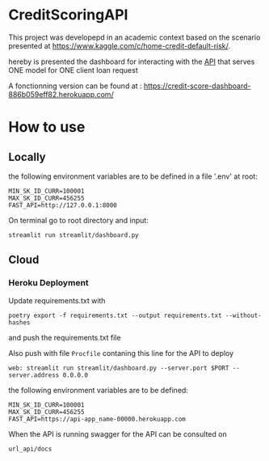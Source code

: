 # CreditScoringAPI

This project was developepd in an academic context based on the scenario presented at https://www.kaggle.com/c/home-credit-default-risk/.

hereby is presented the dashboard for interacting with the [API](https://github.com/nicolascuervo/CreditScoringAPI) that serves ONE model for ONE client loan request

A fonctionning version can be found at : https://credit-score-dashboard-886b059eff82.herokuapp.com/

# How to use
## Locally
the following environment variables are to be defined in a file '.env' at root:

```
MIN_SK_ID_CURR=100001
MAX_SK_ID_CURR=456255
FAST_API=http://127.0.0.1:8000
```
On terminal go to root directory and input:

```
streamlit run streamlit/dashboard.py
```
## Cloud


### Heroku Deployment

Update requirements.txt with
 ```
poetry export -f requirements.txt --output requirements.txt --without-hashes
```
and push the requirements.txt file

Also push with file `Procfile` contaning this line for the API to deploy

```
web: streamlit run streamlit/dashboard.py --server.port $PORT --server.address 0.0.0.0
```

the following environment variables are to be defined:

```
MIN_SK_ID_CURR=100001
MAX_SK_ID_CURR=456255
FAST_API=https://api-app_name-00000.herokuapp.com
```

When the API is running swagger for the API can be consulted on
```url
url_api/docs
```
